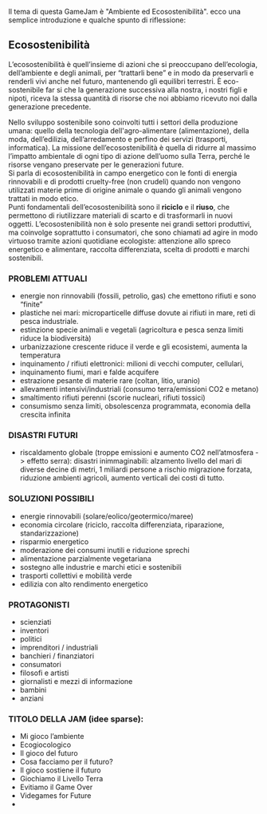 Il tema di questa GameJam è "Ambiente ed Ecosostenibilità".
ecco una semplice introduzione e qualche spunto di riflessione:

## Ecosostenibilità
L’ecosostenibilità è quell’insieme di azioni che si preoccupano dell’ecologia, dell’ambiente e degli animali, per “trattarli bene” e in modo da preservarli e renderli vivi anche nel futuro, mantenendo gli equilibri terrestri.
È eco-sostenibile far si che la generazione successiva alla nostra, i nostri figli e nipoti, riceva la stessa quantità di risorse che noi abbiamo ricevuto noi dalla generazione precedente.
  
Nello sviluppo sostenibile sono coinvolti tutti i settori della produzione umana: quello della tecnologia dell'agro-alimentare (alimentazione), della moda, dell’edilizia, dell’arredamento e perfino dei servizi (trasporti, informatica). La missione dell’ecosostenibilità è quella di ridurre al massimo l’impatto ambientale di ogni tipo di azione dell’uomo sulla Terra, perché le risorse vengano preservate per le generazioni future.  
Si parla di ecosostenibilità in campo energetico con le fonti di energia rinnovabili e di prodotti cruelty-free (non crudeli) quando non vengono utilizzati materie prime di origine animale o quando gli animali vengono trattati in modo etico.  
Punti fondamentali dell’ecosostenibilità sono il **riciclo** e il **riuso**, che permettono di riutilizzare materiali di scarto e di trasformarli in nuovi oggetti. L’ecosostenibilità non è solo presente nei grandi settori produttivi, ma coinvolge soprattutto i consumatori, che sono chiamati ad agire in modo virtuoso tramite azioni quotidiane ecologiste: attenzione allo spreco energetico e alimentare, raccolta differenziata, scelta di prodotti e marchi sostenibili.  

  
### PROBLEMI ATTUALI 
- energie non rinnovabili (fossili, petrolio, gas) che emettono rifiuti e sono “finite”  
- plastiche nei mari: microparticelle diffuse dovute ai rifiuti in mare, reti di pesca industriale.  
- estinzione specie animali e vegetali (agricoltura e pesca senza limiti riduce la biodiversità)  
- urbanizzazione crescente riduce il verde e gli ecosistemi, aumenta la temperatura  
- inquinamento / rifiuti elettronici: milioni di vecchi computer, cellulari,   
- inquinamento fiumi, mari e falde acquifere  
- estrazione pesante di materie rare (coltan, litio, uranio)  
- allevamenti intensivi/industriali (consumo terra/emissioni CO2 e metano)  
- smaltimento rifiuti perenni (scorie nucleari, rifiuti tossici)  
- consumismo senza limiti, obsolescenza programmata, economia della crescita infinita  
 
### DISASTRI FUTURI
- riscaldamento globale (troppe emissioni e aumento CO2 nell’atmosfera -> effetto serra): disastri inimmaginabili: alzamento livello del mari di diverse decine di metri, 1 miliardi persone a rischio migrazione forzata, riduzione ambienti agricoli, aumento verticali dei costi di tutto.  
  
### SOLUZIONI POSSIBILI  
- energie rinnovabili (solare/eolico/geotermico/maree)  
- economia circolare (riciclo, raccolta differenziata, riparazione, standarizzazione)  
- risparmio energetico  
- moderazione dei consumi inutili e riduzione sprechi  
- alimentazione parzialmente vegetariana  
- sostegno alle industrie e marchi etici e sostenibili  
- trasporti collettivi e mobilità verde  
- edilizia con alto rendimento energetico  
 
### PROTAGONISTI
- scienziati
- inventori
- politici
- imprenditori / industriali
- banchieri / finanziatori
- consumatori
- filosofi e artisti
- giornalisti e mezzi di informazione
- bambini
- anziani
 
### TITOLO DELLA JAM (idee sparse):  
- Mi gioco l’ambiente  
- Ecogiocologico  
- Il gioco del futuro  
- Cosa facciamo per il futuro?  
- Il gioco sostiene il futuro  
- Giochiamo il Livello Terra  
- Evitiamo il Game Over  
- Videgames for Future
- 